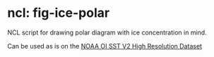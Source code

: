 # ncl: fig-ice-polar

NCL script for drawing polar diagram with ice concentration in mind.

Can be used as is on the [NOAA OI SST V2 High Resolution Dataset](https://www.esrl.noaa.gov/psd/data/gridded/data.noaa.oisst.v2.highres.html)

